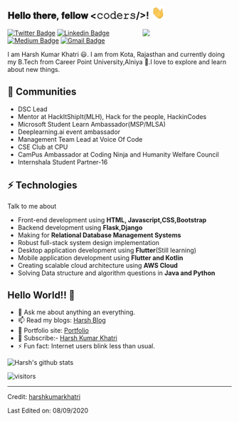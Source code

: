 <h2> 𝐇𝐞𝐥𝐥𝐨 𝐭𝐡𝐞𝐫𝐞, 𝐟𝐞𝐥𝐥𝐨𝐰 <𝚌𝚘𝚍𝚎𝚛𝚜/>! <img src="https://raw.githubusercontent.com/ABSphreak/ABSphreak/master/gifs/Hi.gif" width="30px"></h2>

<img align='right' src='https://user-images.githubusercontent.com/5713670/87202985-820dcb80-c2b6-11ea-9f56-7ec461c497c3.gif' width='200"'>

[![Twitter Badge](https://img.shields.io/badge/-@Harshkhatri24-1ca0f1?style=flat-square&labelColor=1ca0f1&logo=twitter&logoColor=white&link=https://twitter.com/Harshkhatri24)](https://twitter.com/Harshkhatri24) [![Linkedin Badge](https://img.shields.io/badge/-harshkumarkhatri-blue?style=flat-square&logo=Linkedin&logoColor=white&link=https://www.linkedin.com/in/harshkumarkhatri/)](https://www.linkedin.com/in/harshkumarkhatri/) [![Medium Badge](https://img.shields.io/badge/-@mailharshkhatri-03a57a?style=flat-square&labelColor=000000&logo=Medium&link=https://medium.com/@mailharshkhatri/)](https://medium.com/harsh-kumar-khatri)
[![Gmail Badge](https://img.shields.io/badge/-mailharshkhatri@gmail.com-c14438?style=flat-square&logo=Gmail&logoColor=white&link=mailto:mailharshkhatri@gmail.com)](mailto:mailharshkhatri@gmail.com)

I am Harsh Kumar Khatri 😃. I am from Kota, Rajasthan and currently doing my B.Tech from Career Point University,Alniya 🏫.I love to explore and learn about new things.
## 👯 Communities
* DSC Lead
* Mentor at HackItShipIt(MLH), Hack for the people, HackinCodes
* Microsoft Student Learn Ambassador(MSP/MLSA)
* Deeplearning.ai event ambassador
* Management Team Lead at Voice Of Code
* CSE Club at CPU
* CamPus Ambassador at Coding Ninja and Humanity Welfare Council
* Internshala Student Partner-16
## ⚡ Technologies
Talk to me about
- Front-end development using **HTML, Javascript,CSS,Bootstrap**
- Backend development using **Flask,Django**
- Making for **Relational Database Management Systems**
- Robust full-stack system design implementation
- Desktop application development using **Flutter**(Still learning)
- Mobile application development using **Flutter and Kotlin**
- Creating scalable cloud architecture using **AWS Cloud**
- Solving Data structure and algorithm questions in **Java and Python**
## Hello World!! 🤔
- 💬 Ask me about anything an everything.
- 📫 Read my blogs: [Harsh Blog](https://harshblog.xyz)
- 🎯 Portfolio site: [Portfolio](https://harshkumarkhatri.github.io/Portfolio-Site/index.html)
- 🔔 Subscribe:- [Harsh Kumar Khatri](https://www.youtube.com/channel/UCKNtMU9M559bmXxKoT6YeJw)
- ⚡ Fun fact: Internet users blink less than usual.

![Harsh's github stats](https://github-readme-stats.vercel.app/api?username=harshkumarkhatri&hide=["issues"]&show_icons=true)

![visitors](https://visitor-badge.glitch.me/badge?page_id=harshkumarkhatri.harshkumarkhatri)

----
Credit: [harshkumarkhatri](https://github.com/harshkumarkhatri)

Last Edited on: 08/09/2020
